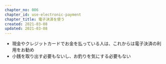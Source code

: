 ```yaml
---
chapter_no: 006
chapter_id: use-electronic-payment
chapter_title: 電子決済を使う
created: 2021-03-08
updated: 2021-03-08
---
```

- 現金やクレジットカードでお金を払っている人は、これからは電子決済の利用をお勧め
- 小銭を取り出す必要もないし、お釣りを気にする必要もない